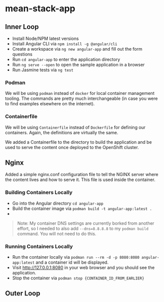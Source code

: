 # mean-stack-app

## Inner Loop

- Install Node/NPM latest versions
- Install Angular CLI via `npm install -g @angular/cli`
- Create a workspace via `ng new angular-app` and fill out the form questions
- Run `cd angular-app` to enter the application directory
- Run `ng serve --open` to open the sample application in a browser
- Run Jasmine tests via `ng test`

### Podman

We will be using `podman` instead of `docker` for local container management tooling. The commands are pretty much interchangeable (in case you were to find examples elsewhere on the internet).

### Containerfile

We will be using `Containerfile` instead of `Dockerfile` for defining our containers. Again, the definitions are virtually the same.

We added a Containerfile to the directory to build the application and be used to serve the content once deployed to the OpenShift cluster.

## Nginx

Added a simple nginx.conf configuration file to tell the NGINX server where the content lives and how to serve it. This file is used inside the container.

### Building Containers Locally

- Go into the Angular directory `cd angular-app`
- Build the container image via `podman build -t angular-app:latest .`
-

> Note: My container DNS settings are currently borked from another effort, so I needed to also add `--dns=8.8.8.8` to my `podman build` command. You will not need to do this.

### Running Containers Locally

- Run the container locally via `podman run --rm -d -p 8080:8080 angular-app:latest` and a container id will be displayed.
- Visit http://127.0.0.1:8080 in your web browser and you should see the application.
- Stop the container via `podman stop {CONTAINER_ID_FROM_EARLIER}`

## Outer Loop

